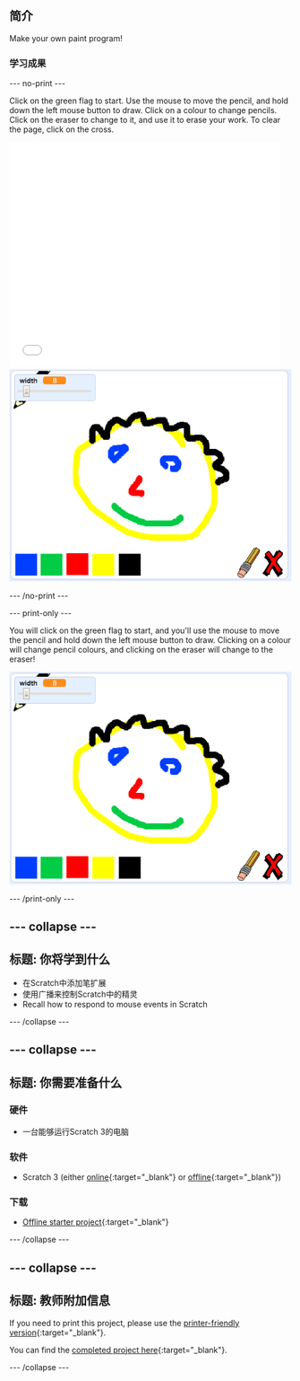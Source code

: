 ## 简介

Make your own paint program!

### 学习成果

\--- no-print \---

Click on the green flag to start. Use the mouse to move the pencil, and hold down the left mouse button to draw. Click on a colour to change pencils. Click on the eraser to change to it, and use it to erase your work. To clear the page, click on the cross.

<div class="scratch-preview">
  <iframe allowtransparency="true" width="485" height="402" src="//scratch.mit.edu/projects/embed/267243161/?autostart=false" frameborder="0" scrolling="no"></iframe>
  <img src="images/showcase.png">
</div>

\--- /no-print \---

\--- print-only \---

You will click on the green flag to start, and you'll use the mouse to move the pencil and hold down the left mouse button to draw. Clicking on a colour will change pencil colours, and clicking on the eraser will change to the eraser!

![showcase](images/showcase.png)

\--- /print-only \---

## \--- collapse \---

## 标题: 你将学到什么

+ 在Scratch中添加笔扩展
+ 使用广播来控制Scratch中的精灵
+ Recall how to respond to mouse events in Scratch

\--- /collapse \---

## \--- collapse \---

## 标题: 你需要准备什么

### 硬件

+ 一台能够运行Scratch 3的电脑

### 软件

+ Scratch 3 (either [online](https://rpf.io/scratchon){:target="_blank"} or [offline](https://rpf.io/scratchoff){:target="_blank"})

### 下载

+ [Offline starter project](https://rpf.io/p/en/paint-box-go){:target="_blank"}

\--- /collapse \---

## \--- collapse \---

## 标题: 教师附加信息

If you need to print this project, please use the [printer-friendly version](https://projects.raspberrypi.org/en/projects/paint-box/print){:target="_blank"}.

You can find the [completed project here](https://rpf.io/p/en/paint-box-get){:target="_blank"}.

\--- /collapse \---